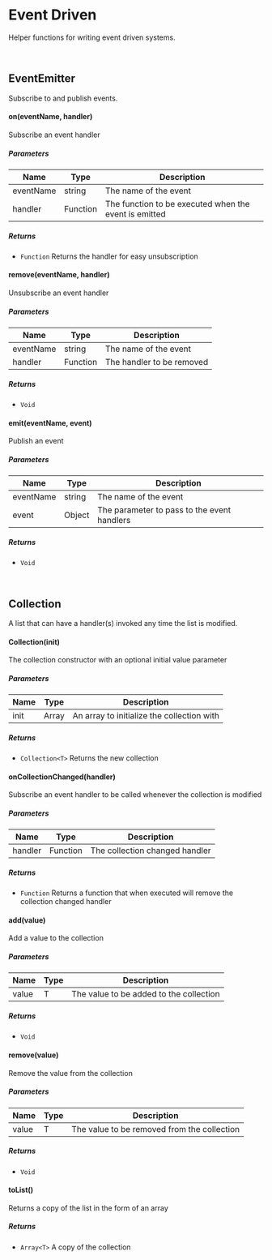 # Event Driven

Helper functions for writing event driven systems.

&nbsp;

## EventEmitter

Subscribe to and publish events.

#### on(eventName, handler) 

Subscribe an event handler




##### Parameters

| Name | Type | Description |
| ---- | ---- | ----------- |
| eventName | string | The name of the event | &nbsp; |
| handler | Function | The function to be executed when the event is emitted | &nbsp; |




##### Returns


- `Function`  Returns the handler for easy unsubscription



#### remove(eventName, handler) 

Unsubscribe an event handler




##### Parameters

| Name | Type | Description |
| ---- | ---- | ----------- |
| eventName | string | The name of the event | &nbsp; |
| handler | Function | The handler to be removed | &nbsp; |




##### Returns


- `Void`



#### emit(eventName, event) 

Publish an event




##### Parameters

| Name | Type | Description |
| ---- | ---- | ----------- |
| eventName | string | The name of the event | &nbsp; |
| event | Object | The parameter to pass to the event handlers | &nbsp; |




##### Returns


- `Void`

&nbsp;

## Collection

A list that can have a handler(s) invoked any time the list is modified.




#### Collection(init) 

The collection constructor with an optional initial value parameter




##### Parameters

| Name | Type | Description |
| ---- | ---- | ----------- |
| init | Array<T> | An array to initialize the collection with | &nbsp; |




##### Returns


- `Collection<T>`  Returns the new collection



#### onCollectionChanged(handler) 

Subscribe an event handler to be called whenever the collection is modified




##### Parameters

| Name | Type | Description |
| ---- | ---- | ----------- |
| handler | Function | The collection changed handler | &nbsp; |




##### Returns


- `Function`  Returns a function that when executed will remove the collection changed handler



#### add(value) 

Add a value to the collection




##### Parameters

| Name | Type | Description |
| ---- | ---- | ----------- |
| value | T | The value to be added to the collection | &nbsp; |




##### Returns


- `Void`



#### remove(value) 

Remove the value from the collection




##### Parameters

| Name | Type | Description |
| ---- | ---- | ----------- |
| value | T | The value to be removed from the collection | &nbsp; |




##### Returns


- `Void`



#### toList() 

Returns a copy of the list in the form of an array






##### Returns


- `Array<T>`  A copy of the collection
